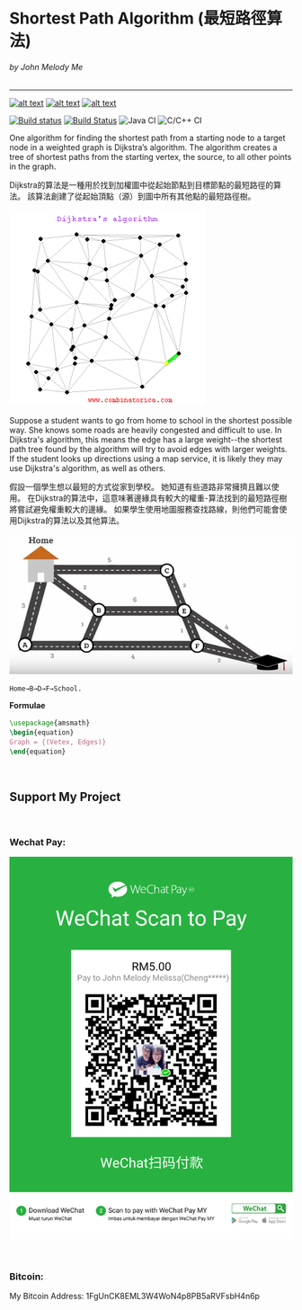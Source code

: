 # Shortest Path Algorithm (最短路徑算法)
###### by John Melody Me 
---
[![alt text][1.1]][1]
[![alt text][2.1]][2]
[![alt text][3.1]][3]

[1.1]: http://i.imgur.com/tXSoThF.png (http://www.twitter.com/johnmelodyme)
[2.1]: http://i.imgur.com/P3YfQoD.png (http://www.facebook.com/johnmelodyme)
[3.1]: http://i.imgur.com/0o48UoR.png (http://www.github.com/johnmelodyme)

[1]: http://www.twitter.com/johnmelodyme
[2]: http://www.facebook.com/johnmelodyme
[3]: http://www.github.com/johnmelodyme

[![Build status](https://ci.appveyor.com/api/projects/status/xaws7d1s0f4ho65b?svg=true)](https://ci.appveyor.com/project/johnmelodyme/shortestpathalgorithm)
[![Build Status](https://travis-ci.org/johnmelodyme/ShortestPathAlgorithm.svg?branch=master)](https://travis-ci.org/johnmelodyme/ShortestPathAlgorithm)
![Java CI](https://github.com/johnmelodyme/ShortestPathAlgorithm/workflows/Java%20CI%20with%20Gradle/badge.svg?branch=master)
![C/C++ CI](https://github.com/johnmelodyme/ShortestPathAlgorithm/workflows/C/C++%20CI/badge.svg?branch=master&event=create)

One algorithm for finding the shortest path from a starting node to a target node in a weighted graph is Dijkstra’s algorithm. The algorithm creates a tree of shortest paths from the starting vertex, the source, to all other points in the graph.

Dijkstra的算法是一種用於找到加權圖中從起始節點到目標節點的最短路徑的算法。 該算法創建了從起始頂點（源）到圖中所有其他點的最短路徑樹。

![](assets/dijkstra.gif) 

Suppose a student wants to go from home to school in the shortest possible way. She knows some roads are heavily congested and difficult to use. In Dijkstra's algorithm, this means the edge has a large weight--the shortest path tree found by the algorithm will try to avoid edges with larger weights. If the student looks up directions using a map service, it is likely they may use Dijkstra's algorithm, as well as others.

假設一個學生想以最短的方式從家到學校。 她知道有些道路非常擁擠且難以使用。 在Dijkstra的算法中，這意味著邊緣具有較大的權重-算法找到的最短路徑樹將嘗試避免權重較大的邊緣。 如果學生使用地圖服務查找路線，則他們可能會使用Dijkstra的算法以及其他算法。

![](assets/spt.png)

```pseudocode
Home→B→D→F→School.
```

<b>Formulae</b>
```latex
\usepackage{amsmath}
\begin{equation}
Graph = {(Vetex, Edges)}
\end{equation}
```

<br />

## Support My Project
<br />

### Wechat Pay:
![](assets/wechat.png)

<br />

### Bitcoin:
<!--![](assets/btc.jpg)-->
My Bitcoin Address: 1FgUnCK8EML3W4WoN4p8PB5aRVFsbH4n6p
